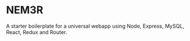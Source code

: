 # NEM3R

A starter boilerplate for a universal webapp using Node, Express, MySQL, React, Redux and Router.

